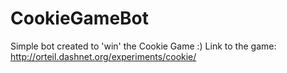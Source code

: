# CookieGameBot
Simple bot created to 'win' the Cookie Game :)
Link to the game:
http://orteil.dashnet.org/experiments/cookie/
